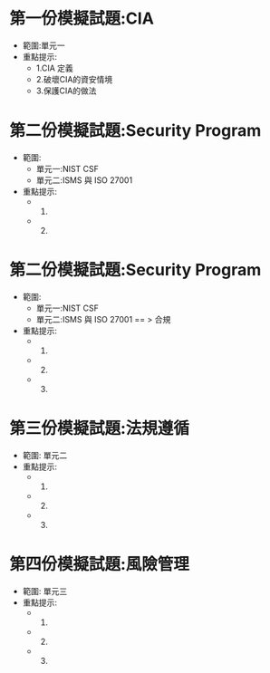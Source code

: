 # 第一份模擬試題:CIA
- 範圍:單元一
- 重點提示:
  - 1.CIA 定義
  - 2.破壞CIA的資安情境
  - 3.保護CIA的做法
# 第二份模擬試題:Security Program
- 範圍:
  - 單元一:NIST CSF
  - 單元二:ISMS 與 ISO 27001
- 重點提示:
  - 1.
  - 2.
# 第二份模擬試題:Security Program
- 範圍:
  - 單元一:NIST CSF
  - 單元二:ISMS 與 ISO 27001 == > 合規
- 重點提示:
  - 1.
  - 2.
  - 3.  
# 第三份模擬試題:法規遵循
- 範圍: 單元二
- 重點提示:
  - 1.
  - 2.
  - 3.   
# 第四份模擬試題:風險管理
- 範圍: 單元三
- 重點提示:
  - 1.
  - 2.
  - 3. 
